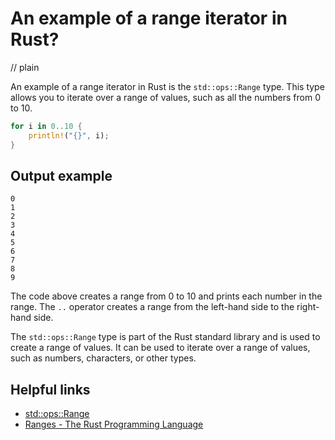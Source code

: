 # An example of a range iterator in Rust?
// plain

An example of a range iterator in Rust is the `std::ops::Range` type. This type allows you to iterate over a range of values, such as all the numbers from 0 to 10.

```rust
for i in 0..10 {
    println!("{}", i);
}
```

## Output example

```
0
1
2
3
4
5
6
7
8
9
```

The code above creates a range from 0 to 10 and prints each number in the range. The `..` operator creates a range from the left-hand side to the right-hand side.

The `std::ops::Range` type is part of the Rust standard library and is used to create a range of values. It can be used to iterate over a range of values, such as numbers, characters, or other types.

## Helpful links
- [std::ops::Range](https://doc.rust-lang.org/std/ops/struct.Range.html)
- [Ranges - The Rust Programming Language](https://doc.rust-lang.org/book/ch03-02-data-types.html#ranges)